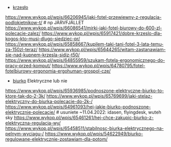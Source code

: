 - [krzesło](biuro/krzesło.md)

https://www.wykop.pl/wpis/66206945/jaki-fotel-przewiewny-z-regulacja-podlokietnikow-t/ # np JÄRVFJÄLLET
https://www.wykop.pl/wpis/66086541/mirki-jaki-fotel-biurowy-do-600-zl-polecacie-zalez/
https://www.wykop.pl/wpis/65917421/dobre-krzeslo-dla-kogos-kto-musi-dlugo-siedziec-pr/
https://www.wykop.pl/wpis/65858667/kupilem-taki-tani-fotel-3-lata-temu-za-150zl-teraz/
https://www.wykop.pl/wpis/65644265/witam-zastanawiam-sie-nad-kupnem-krzesla-sidiz-t50/
https://www.wykop.pl/wpis/64855959/szukam-fotela-ergonomicznego-do-pracy-przed-komput/
https://www.wykop.pl/wpis/64780795/fotel-fotelbiurowy-ergonomia-ergohuman-grospol-cze/


- [biurko](biuro/biurko.md) Elektryczne lub nie


https://www.wykop.pl/wpis/65936985/podnoszone-elektryczne-biurko-to-ktore-tak-do-2-3k/
https://www.wykop.pl/wpis/65769699/jaki-stelaz-elektryczny-do-biurka-polecacie-do-2k-/ 
https://www.wykop.pl/wpis/64961093/hej-jakie-biurko-podnoszone-elektrycznie-polecacie/ # usuniete ~11.04.2022: idasen, flyingdesk, wuteh sky
https://www.wykop.pl/wpis/65461261/hej-chce-zakupic-biurko-z-elektryczna-regulacja-wy/
https://www.wykop.pl/wpis/65458511/stabilnosc-biurka-elektrycznego-na-pelnym-wyciagu-/
https://www.wykop.pl/wpis/54622949/biurko-regulowane-elektrycznie-zostawiam-dla-potom/